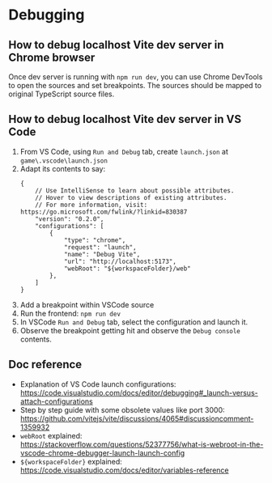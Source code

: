 # Debugging

## How to debug localhost Vite dev server in Chrome browser

Once dev server is running with `npm run dev`, you can use Chrome DevTools to open the sources and set breakpoints.
The sources should be mapped to original TypeScript source files.

## How to debug localhost Vite dev server in VS Code

1. From VS Code, using `Run and Debug` tab, create `launch.json` at `game\.vscode\launch.json`
2. Adapt its contents to say:
    ``` jsonc
    {
        // Use IntelliSense to learn about possible attributes.
        // Hover to view descriptions of existing attributes.
        // For more information, visit: https://go.microsoft.com/fwlink/?linkid=830387
        "version": "0.2.0",
        "configurations": [
            {
                "type": "chrome",
                "request": "launch",
                "name": "Debug Vite",
                "url": "http://localhost:5173",
                "webRoot": "${workspaceFolder}/web"
            },
        ]
    }
    ```
3. Add a breakpoint within VSCode source
4. Run the frontend: `npm run dev`
5. In VSCode `Run and Debug` tab, select the configuration and launch it.
6. Observe the breakpoint getting hit and observe the `Debug console` contents.

## Doc reference

- Explanation of VS Code launch configurations:  
  https://code.visualstudio.com/docs/editor/debugging#_launch-versus-attach-configurations
- Step by step guide with some obsolete values like port 3000:  
  https://github.com/vitejs/vite/discussions/4065#discussioncomment-1359932
- `webRoot` explained:  
  https://stackoverflow.com/questions/52377756/what-is-webroot-in-the-vscode-chrome-debugger-launch-launch-config
- `${workspaceFolder}` explained:  
  https://code.visualstudio.com/docs/editor/variables-reference
